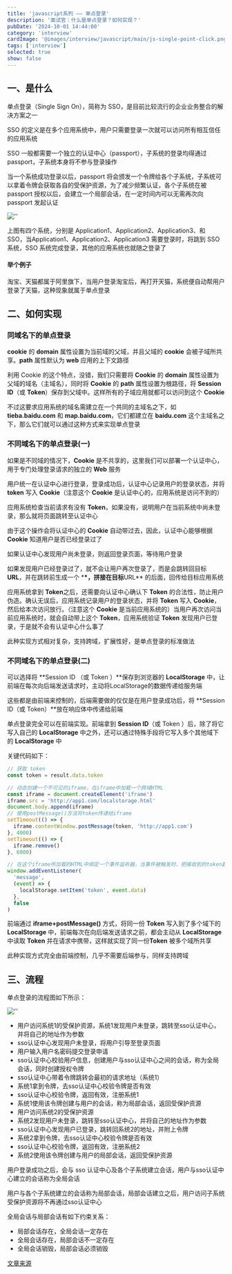 ```yaml
---
title: 'javascript系列 —— 单点登录'
description: '面试官：什么是单点登录？如何实现？'
pubDate: '2024-10-01 14:44:00'
category: 'interview'
cardImage: '@images/interview/javascript/main/js-single-point-click.png'
tags: ['interview']
selected: true
show: false
---
```


## 一、是什么

单点登录（Single Sign On），简称为 SSO，是目前比较流行的企业业务整合的解决方案之一

SSO 的定义是在多个应用系统中，用户只需要登录一次就可以访问所有相互信任的应用系统

SSO 一般都需要一个独立的认证中心（passport），子系统的登录均得通过 passport，子系统本身将不参与登录操作

当一个系统成功登录以后，passport 将会颁发一个令牌给各个子系统，子系统可以拿着令牌会获取各自的受保护资源，为了减少频繁认证，各个子系统在被 passport 授权以后，会建立一个局部会话，在一定时间内可以无需再次向 passport 发起认证

![''](@images/interview/javascript/js-single-point-click/image.png)

上图有四个系统，分别是 Application1、Application2、Application3、和 SSO，当Application1、Application2、Application3 需要登录时，将跳到 SSO 系统，SSO 系统完成登录，其他的应用系统也就随之登录了

#### 举个例子

淘宝、天猫都属于阿里旗下，当用户登录淘宝后，再打开天猫，系统便自动帮用户登录了天猫，这种现象就属于单点登录

## 二、如何实现

### 同域名下的单点登录

**cookie** 的 **domain** 属性设置为当前域的父域，并且父域的 **cookie** 会被子域所共享。**path** 属性默认为 **web** 应用的上下文路径

利用 Cookie 的这个特点，没错，我们只需要将 **Cookie** 的 **domain** 属性设置为父域的域名（主域名），同时将 **Cookie** 的 **path** 属性设置为根路径，将 **Session ID**（或 **Token**）保存到父域中。这样所有的子域应用就都可以访问到这个 **Cookie**

不过这要求应用系统的域名需建立在一个共同的主域名之下，如 **tieba.baidu.com** 和 **map.baidu.com**，它们都建立在 **baidu.com** 这个主域名之下，那么它们就可以通过这种方式来实现单点登录

### 不同域名下的单点登录(一)

如果是不同域的情况下，**Cookie** 是不共享的，这里我们可以部署一个认证中心，用于专门处理登录请求的独立的 **Web** 服务

用户统一在认证中心进行登录，登录成功后，认证中心记录用户的登录状态，并将 **token** 写入 **Cookie**（注意这个 **Cookie** 是认证中心的，应用系统是访问不到的）

应用系统检查当前请求有没有 **Token**，如果没有，说明用户在当前系统中尚未登录，那么就将页面跳转至认证中心

由于这个操作会将认证中心的 **Cookie** 自动带过去，因此，认证中心能够根据 **Cookie** 知道用户是否已经登录过了

如果认证中心发现用户尚未登录，则返回登录页面，等待用户登录

如果发现用户已经登录过了，就不会让用户再次登录了，而是会跳转回目标 **URL**，并在跳转前生成一个 \***\*，拼接在目标**URL\*\* 的后面，回传给目标应用系统

应用系统拿到 **Token**之后，还需要向认证中心确认下 **Token** 的合法性，防止用户伪造。确认无误后，应用系统记录用户的登录状态，并将 **Token** 写入 **Cookie**，然后给本次访问放行。（注意这个 **Cookie** 是当前应用系统的）当用户再次访问当前应用系统时，就会自动带上这个 **Token**，应用系统验证 **Token** 发现用户已登录，于是就不会有认证中心什么事了

此种实现方式相对复杂，支持跨域，扩展性好，是单点登录的标准做法

### 不同域名下的单点登录(二)

可以选择将 **Session ID （或 Token ）**保存到浏览器的 **LocalStorage** 中，让前端在每次向后端发送请求时，主动将LocalStorage的数据传递给服务端

这些都是由前端来控制的，后端需要做的仅仅是在用户登录成功后，将 **Session ID（或 Token）**放在响应体中传递给前端

单点登录完全可以在前端实现。前端拿到 **Session ID**（或 Token ）后，除了将它写入自己的 **LocalStorage** 中之外，还可以通过特殊手段将它写入多个其他域下的 **LocalStorage** 中

关键代码如下：

```js
// 获取 token
const token = result.data.token

// 动态创建一个不可见的iframe，在iframe中加载一个跨域HTML
const iframe = document.createElement('iframe')
iframe.src = 'http://app1.com/localstorage.html'
document.body.append(iframe)
// 使用postMessage()方法将token传递给iframe
setTimeout(() => {
  iframe.contentWindow.postMessage(token, 'http://app1.com')
}, 4000)
setTimeout(() => {
  iframe.remove()
}, 6000)

// 在这个iframe所加载的HTML中绑定一个事件监听器，当事件被触发时，把接收到的token数据写入localStorage
window.addEventListener(
  'message',
  (event) => {
    localStorage.setItem('token', event.data)
  },
  false
)
```

前端通过 **iframe+postMessage()** 方式，将同一份 **Token** 写入到了多个域下的 **LocalStorage** 中，前端每次在向后端发送请求之前，都会主动从 **LocalStorage** 中读取 **Token** 并在请求中携带，这样就实现了同一份**Token** 被多个域所共享

此种实现方式完全由前端控制，几乎不需要后端参与，同样支持跨域

## 三、流程

单点登录的流程图如下所示：

![''](@images/interview/javascript/js-single-point-click/image2.png)

- 用户访问系统1的受保护资源，系统1发现用户未登录，跳转至sso认证中心，并将自己的地址作为参数
- sso认证中心发现用户未登录，将用户引导至登录页面
- 用户输入用户名密码提交登录申请
- sso认证中心校验用户信息，创建用户与sso认证中心之间的会话，称为全局会话，同时创建授权令牌
- sso认证中心带着令牌跳转会最初的请求地址（系统1）
- 系统1拿到令牌，去sso认证中心校验令牌是否有效
- sso认证中心校验令牌，返回有效，注册系统1
- 系统1使用该令牌创建与用户的会话，称为局部会话，返回受保护资源
- 用户访问系统2的受保护资源
- 系统2发现用户未登录，跳转至sso认证中心，并将自己的地址作为参数
- sso认证中心发现用户已登录，跳转回系统2的地址，并附上令牌
- 系统2拿到令牌，去sso认证中心校验令牌是否有效
- sso认证中心校验令牌，返回有效，注册系统2
- 系统2使用该令牌创建与用户的局部会话，返回受保护资源

用户登录成功之后，会与 sso 认证中心及各个子系统建立会话，用户与sso认证中心建立的会话称为全局会话

用户与各个子系统建立的会话称为局部会话，局部会话建立之后，用户访问子系统受保护资源将不再通过sso认证中心

全局会话与局部会话有如下约束关系：

- 局部会话存在，全局会话一定存在
- 全局会话存在，局部会话不一定存在
- 全局会话销毁，局部会话必须销毁

[文章来源](https://vue3js.cn/interview/JavaScript/single_sign.html)
